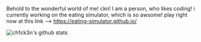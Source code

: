 Behold to the wonderful world of me! ckn! I am a person, who likes coding! i currently working on the eating simulator, which is so awsome! play right now at this link -->  https://eating-simulator.github.io/




![ch1ck3n's github stats](https://github-readme-stats.vercel.app/api?username=ch1ck3n-byte&theme=gradient)
